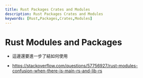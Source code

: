 ```yaml
---
title: Rust Packages Crates and Modules
description: Rust Packages Crates and Modules
keywords: [Rust,Packages,Crates,Modules]
---
```


# Rust Modules and Packages

* 這邊還要進一步了結如何使用

*  https://stackoverflow.com/questions/57756927/rust-modules-confusion-when-there-is-main-rs-and-lib-rs   
